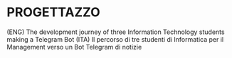 # PROGETTAZZO
(ENG)
The development journey of three Information Technology students making a Telegram Bot
(ITA)
Il percorso di tre studenti di Informatica per il Management verso un Bot Telegram di notizie 
